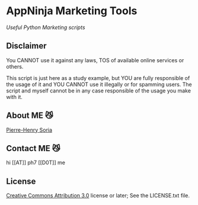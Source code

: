 # AppNinja Marketing Tools

*Useful Python Marketing scripts*


## Disclaimer

You CANNOT use it against any laws, TOS of available online services or others.

This script is just here as a study example, but YOU are fully responsible of the usage of it and YOU CANNOT use it illegally or for spamming users. The script and myself cannot be in any case responsible of the usage you make with it.


## About ME 😼

[Pierre-Henry Soria](http://pierrehenry.be)


## Contact ME 😼

hi [[AT]] ph7 [[D0T]] me


## License

[Creative Commons Attribution 3.0](http://creativecommons.org/licenses/by/3.0/) license or later; See the LICENSE.txt file.
